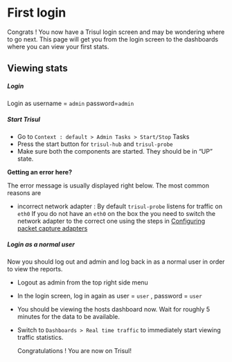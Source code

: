 # First login

Congrats ! You now have a Trisul login screen and may be wondering where
to go next. This page will get you from the login screen to the
dashboards where you can view your first stats.

## Viewing stats

##### Login

Login as username = `admin` password=`admin`

##### Start Trisul

- Go to `Context : default > Admin Tasks > Start/Stop` Tasks
- Press the start button for `trisul-hub` and `trisul-probe`
- Make sure both the components are started. They should be in “UP”
  state.

**Getting an error here?**

The error message is usually displayed right below. The most common
reasons are

- incorrect network adapter : By default `trisul-probe` listens for
  traffic on `eth0` If you do not have an `eth0` on the box the you need
  to switch the network adapter to the correct one using the steps in
  [Configuring packet capture adapters](/docs/ug/webadmin/profiles.html)

##### Login as a normal user

Now you should log out and admin and log back in as a normal user in
order to view the reports.

- Logout as admin from the top right side menu

- In the login screen, log in again as user = `user` , password = `user`

- You should be viewing the hosts dashboard now. Wait for roughly 5
  minutes for the data to be available.

- Switch to `Dashboards > Real time traffic` to immediately start viewing traffic statistics.
  
  Congratulations ! You are now on Trisul!
